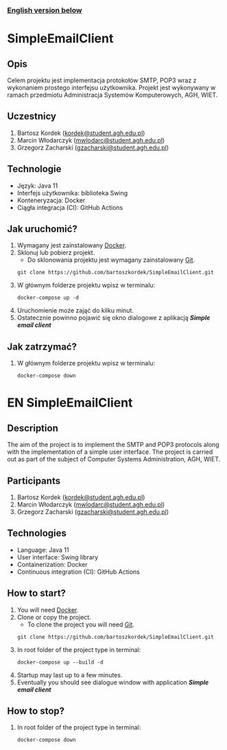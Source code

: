 ### [English version below](#EN-SimpleEmailClient)

# SimpleEmailClient

## Opis
Celem projektu jest implementacja protokołów SMTP, POP3 wraz z wykonaniem prostego interfejsu użytkownika. Projekt jest wykonywany w ramach przedmiotu Administracja Systemów Komputerowych, AGH, WIET.

## Uczestnicy
1. Bartosz Kordek (kordek@student.agh.edu.pl)
2. Marcin Włodarczyk (mwlodarc@student.agh.edu.pl)
3. Grzegorz Zacharski (gzacharski@student.agh.edu.pl)

## Technologie
* Język: Java 11
* Interfejs użytkownika: biblioteka Swing
* Konteneryzacja: Docker 
* Ciągła integracja (CI): GitHub Actions

## Jak uruchomić?
1. Wymagany jest zainstalowany [Docker](https://www.docker.com/).
1. Sklonuj lub pobierz projekt.
   * Do sklonowania projektu jest wymagany zainstalowany [Git](https://git-scm.com/).
   ```shell script
   git clone https://github.com/bartoszkordek/SimpleEmailClient.git
   ```
1. W głównym folderze projektu wpisz w terminalu:
   ```shell script
   docker-compose up -d
   ```
1. Uruchomienie może zająć do kilku minut.
1. Ostatecznie powinno pojawić się okno dialogowe z aplikacją ***Simple email client***

## Jak zatrzymać?
1. W głównym folderze projektu wpisz w terminalu:
    ```shell script
    docker-compose down
    ```

# EN SimpleEmailClient

## Description
The aim of the project is to implement the SMTP and POP3 protocols along with the implementation of a simple user interface. The project is carried out as part of the subject of Computer Systems Administration, AGH, WIET.

## Participants
1. Bartosz Kordek (kordek@student.agh.edu.pl)
2. Marcin Włodarczyk (mwlodarc@student.agh.edu.pl)
3. Grzegorz Zacharski (gzacharski@student.agh.edu.pl)

## Technologies
* Language: Java 11
* User interface: Swing library
* Containerization: Docker 
* Continuous integration (CI): GitHub Actions

## How to start?
1. You will need [Docker](https://www.docker.com/).
1. Clone or copy the project.
   * To clone the project you will need [Git](https://git-scm.com/).
   ```shell script
   git clone https://github.com/bartoszkordek/SimpleEmailClient.git
   ```
3. In root folder of the project type in terminal:
    ```shell script
    docker-compose up --build -d
    ```
1. Startup may last up to a few minutes.
1. Eventually you should see dialogue window with application ***Simple email client***

## How to stop?
1. In root folder of the project type in terminal:
    ```shell script
    docker-compose down
    ```
